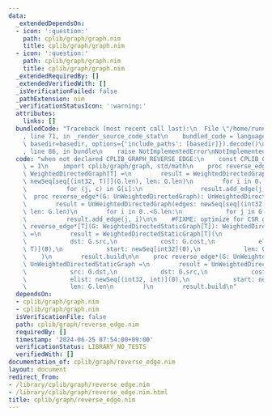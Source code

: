 ```yaml
---
data:
  _extendedDependsOn:
  - icon: ':question:'
    path: cplib/graph/graph.nim
    title: cplib/graph/graph.nim
  - icon: ':question:'
    path: cplib/graph/graph.nim
    title: cplib/graph/graph.nim
  _extendedRequiredBy: []
  _extendedVerifiedWith: []
  _isVerificationFailed: false
  _pathExtension: nim
  _verificationStatusIcon: ':warning:'
  attributes:
    links: []
  bundledCode: "Traceback (most recent call last):\n  File \"/home/runner/.local/lib/python3.10/site-packages/onlinejudge_verify/documentation/build.py\"\
    , line 71, in _render_source_code_stat\n    bundled_code = language.bundle(stat.path,\
    \ basedir=basedir, options={'include_paths': [basedir]}).decode()\n  File \"/home/runner/.local/lib/python3.10/site-packages/onlinejudge_verify/languages/nim.py\"\
    , line 86, in bundle\n    raise NotImplementedError\nNotImplementedError\n"
  code: "when not declared CPLIB_GRAPH_REVERSE_EDGE:\n    const CPLIB_GRAPH_REVERSE_EDGE*\
    \ = 1\n    import cplib/graph/graph, std/math\n    proc reverse_edge*[T](G: WeightedDirectedGraph[T]):\
    \ WeightedDirectedGraph[T] =\n        result = WeightedDirectedGraph[T](edges:\
    \ newSeq[seq[(int32, T)]](G.len), len: G.len)\n        for i in 0..<G.len:\n \
    \           for (j, c) in G[i]:\n                result.add_edge(j, i, c)\n  \
    \  proc reverse_edge*(G: UnWeightedDirectedGraph): UnWeightedDirectedGraph =\n\
    \        result = UnWeightedDirectedGraph(edges: newSeq[seq[(int32, int)]](G.len),\
    \ len: G.len)\n        for i in 0..<G.len:\n            for j in G[i]:\n     \
    \           result.add_edge(j, i)\n\n    #FIXME: optimize for CSR graph\n    proc\
    \ reverse_edge*[T](G: WeightedDirectedStaticGraph[T]): WeightedDirectedStaticGraph[T]\
    \ =\n        result = WeightedDirectedStaticGraph[T](\n            src: G.dst,\n\
    \            dst: G.src,\n            cost: G.cost,\n            elist: newSeq[(int32,\
    \ T)](0),\n            start: newSeq[int32](0),\n            len: G.len\n    \
    \    )\n        result.build\n\n    proc reverse_edge*(G: UnWeightedDirectedStaticGraph):\
    \ UnWeightedDirectedStaticGraph =\n        result = UnWeightedDirectedStaticGraph(\n\
    \            src: G.dst,\n            dst: G.src,\n            cost: G.cost,\n\
    \            elist: newSeq[(int32, int)](0),\n            start: newSeq[int32](0),\n\
    \            len: G.len\n        )\n        result.build\n"
  dependsOn:
  - cplib/graph/graph.nim
  - cplib/graph/graph.nim
  isVerificationFile: false
  path: cplib/graph/reverse_edge.nim
  requiredBy: []
  timestamp: '2024-06-25 07:54:00+09:00'
  verificationStatus: LIBRARY_NO_TESTS
  verifiedWith: []
documentation_of: cplib/graph/reverse_edge.nim
layout: document
redirect_from:
- /library/cplib/graph/reverse_edge.nim
- /library/cplib/graph/reverse_edge.nim.html
title: cplib/graph/reverse_edge.nim
---
```

